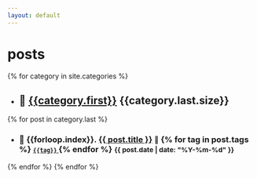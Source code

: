 ```yaml
---
layout: default
---
```

# **posts**
{% for category in site.categories %}
- ## :closed_book: [{{category.first}}]({{site.baseurl}}/category/{{category.first}})  {{category.last.size}}
{% for post in category.last %}
  - ### :page_with_curl: {{forloop.index}}. [{{ post.title }}]({{post.url}})  <small>:bookmark:</small> {% for tag in post.tags %} [<small> `{{tag}}` </small>]({{site.baseurl}}/tag/{{tag}}) {% endfor %}      <small>{{ post.date | date: "%Y-%m-%d" }} </small> 

{% endfor %}
{% endfor %}